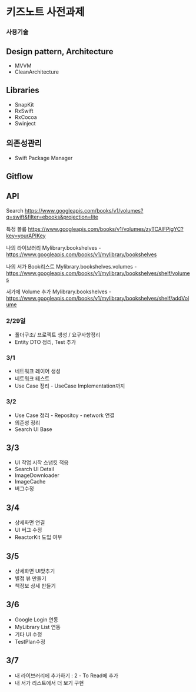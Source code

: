 # 키즈노트 사전과제

### 사용기술
## Design pattern, Architecture
- MVVM
- CleanArchitecture

## Libraries
- SnapKit
- RxSwift
- RxCocoa
- Swinject

## 의존성관리
- Swift Package Manager


## Gitflow


## API
Search
https://www.googleapis.com/books/v1/volumes?q=swift&filter=ebooks&projection=lite

특정 볼륨
https://www.googleapis.com/books/v1/volumes/zyTCAlFPjgYC?key=yourAPIKey

나의 라이브러리
Mylibrary.bookshelves - https://www.googleapis.com/books/v1/mylibrary/bookshelves

나의 서가 Book리스트
Mylibrary.bookshelves.volumes - https://www.googleapis.com/books/v1/mylibrary/bookshelves/shelf/volumes 

서가에 Volume 추가
Mylibrary.bookshelves - https://www.googleapis.com/books/v1/mylibrary/bookshelves/shelf/addVolume

### 2/29일
- 폴더구조/ 프로젝트 생성 / 요구사항정리
- Entity DTO 정리, Test 추가

### 3/1 
- 네트워크 레이어 생성
- 네트워크 테스트
- Use Case 정리 - UseCase Implementation까지

### 3/2
- Use Case 정리 - Repositoy - network 연결
- 의존성 정리
- Search UI Base 

## 3/3
- UI 작업 시작 스냅킷 적응
- Search UI Detail
- ImageDownloader
- ImageCache
- 버그수정

 ## 3/4 
 - 상세화면 연결
 - UI 버그 수정
- ReactorKit 도입 여부

## 3/5 
- 상세화면 UI맞추기
- 별점 뷰 만들기
- 책정보 상세 만들기

## 3/6 
- Google Login 연동
- MyLibrary List 연동
- 기타 UI 수정
- TestPlan수정

## 3/7
- 내 라이브러리에 추가하기 : 2 - To Read에 추가
- 내 서가 리스트에서 더 보기 구현


###
